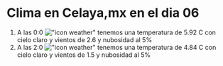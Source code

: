 # Clima en Celaya,mx en el dia 06

1. A las 0:0 !["icon weather"](http://openweathermap.org/img/w/01n.png) tenemos una temperatura de 5.92 C con cielo claro y  vientos de 2.6 y nubosidad al 5%
1. A las 2:0 !["icon weather"](http://openweathermap.org/img/w/01n.png) tenemos una temperatura de 4.84 C con cielo claro y  vientos de 1.5 y nubosidad al 5%
